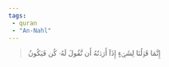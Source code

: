 ```yaml
---
tags: 
 - quran 
 - "An-Nahl"
---
```


> إِنَّمَا قَوۡلُنَا لِشَيۡءٍ إِذَآ أَرَدۡنَٰهُ أَن نَّقُولَ لَهُۥ كُن فَيَكُونُ

